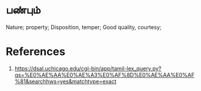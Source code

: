 # பண்பும்

Nature; property; Disposition, temper; Good quality, courtesy; 

# References
1. https://dsal.uchicago.edu/cgi-bin/app/tamil-lex_query.py?qs=%E0%AE%AA%E0%AE%A3%E0%AF%8D%E0%AE%AA%E0%AF%81&searchhws=yes&matchtype=exact

